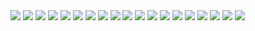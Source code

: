 <img src="https://i.ibb.co/HDFPjsN/jujutsu-kaisen-199-1.jpg">
<img src="https://i.ibb.co/pd2z90m/jujutsu-kaisen-199-2.jpg">
<img src="https://i.ibb.co/b3N1c0n/jujutsu-kaisen-199-3.jpg">
<img src="https://i.ibb.co/J2P5mZ9/jujutsu-kaisen-199-4.jpg">
<img src="https://i.ibb.co/y08SM3n/jujutsu-kaisen-199-5.jpg">
<img src="https://i.ibb.co/kcSjyCk/jujutsu-kaisen-199-6.jpg">
<img src="https://i.ibb.co/b7NVGgF/jujutsu-kaisen-199-7.jpg">
<img src="https://i.ibb.co/P5rmRsX/jujutsu-kaisen-199-8.jpg">
<img src="https://i.ibb.co/Tm01dVL/jujutsu-kaisen-199-9.jpg">
<img src="https://i.ibb.co/9ZQdLjZ/jujutsu-kaisen-199-10.jpg">
<img src="https://i.ibb.co/LhFVBb0/jujutsu-kaisen-199-11.jpg">
<img src="https://i.ibb.co/FB1mM5t/jujutsu-kaisen-199-12.jpg">
<img src="https://i.ibb.co/6mtXghW/jujutsu-kaisen-199-13.jpg">
<img src="https://i.ibb.co/MZyrwwk/jujutsu-kaisen-199-14.jpg">
<img src="https://i.ibb.co/j40NMqz/jujutsu-kaisen-199-15.jpg">
<img src="https://i.ibb.co/09T4wXJ/jujutsu-kaisen-199-16.jpg">
<img src="https://i.ibb.co/DQYZW6d/jujutsu-kaisen-199-17.jpg">
<img src="https://i.ibb.co/2cS1yk9/jujutsu-kaisen-199-18.jpg">
<img src="https://i.ibb.co/z47MZWS/jujutsu-kaisen-199-19.jpg">
